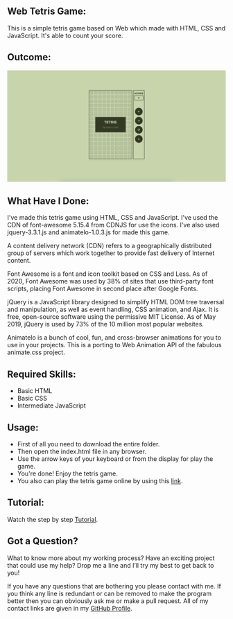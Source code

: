 ## Web Tetris Game:
This is a simple tetris game based on Web which made with HTML, CSS and JavaScript. It's able to count your score.


## Outcome:
<p align="center">
<a href="https://mdrakibulislam-zero.github.io/WebTetrisGame/" ><img width="1000px" height="auto" title="Tetris Game" alt="Tetris Game"
src="https://github.com/mdrakibulislam-zero/WebTetrisGame/blob/main/Outcome.png" /></a></p>


## What Have I Done:
I've made this tetris game using HTML, CSS and JavaScript. I've used the CDN of font-awesome 5.15.4 from CDNJS for use the icons. I've also used jquery-3.3.1.js and animatelo-1.0.3.js for made this game.  

A content delivery network (CDN) refers to a geographically distributed group of servers which work together to provide fast delivery of Internet content.

Font Awesome is a font and icon toolkit based on CSS and Less. As of 2020, Font Awesome was used by 38% of sites that use third-party font scripts, placing Font Awesome in second place after Google Fonts.

jQuery is a JavaScript library designed to simplify HTML DOM tree traversal and manipulation, as well as event handling, CSS animation, and Ajax. It is free, open-source software using the permissive MIT License. As of May 2019, jQuery is used by 73% of the 10 million most popular websites.

Animatelo is a bunch of cool, fun, and cross-browser animations for you to use in your projects. This is a porting to Web Animation API of the fabulous animate.css project.


## Required Skills:
- Basic HTML
- Basic CSS
- Intermediate JavaScript


## Usage:
- First of all you need to download the entire folder.
- Then open the index.html file in any browser.
- Use the arrow keys of your keyboard or from the display for play the game.
- You're done! Enjoy the tetris game.
- You also can play the tetris game online by using this <a href="https://mdrakibulislam-zero.github.io/WebTetrisGame/" > link</a>.


## Tutorial:
Watch the step by step <a href="#">Tutorial</a>.


## Got a Question?
What to know more about my working process? Have an exciting project that could use my help? Drop me a line and I’ll try my best to get back to you!

If you have any questions that are bothering you please contact with me. If you think any line is redundant or can be removed to make the program better then you can obviously ask me or make a pull request. All of my contact links are given in my <a href="https://github.com/mdrakibulislam-zero/"> GitHub Profile</a>.
